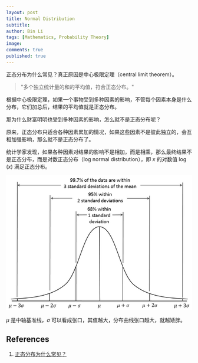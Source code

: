 ```yaml
---
layout: post
title: Normal Distribution
subtitle:
author: Bin Li
tags: [Mathematics, Probability Theory]
image: 
comments: true
published: true
---
```


正态分布为什么常见？真正原因是中心极限定理（central limit theorem）。

> "多个独立统计量的和的平均值，符合正态分布。"

根据中心极限定理，如果一个事物受到多种因素的影响，不管每个因素本身是什么分布，它们加总后，结果的平均值就是正态分布。

那为什么财富明明也受到多种因素的影响，怎么就不是正态分布呢？

原来，正态分布只适合各种因素累加的情况，如果这些因素不是彼此独立的，会互相加强影响，那么就不是正态分布了。

统计学家发现，如果各种因素对结果的影响不是相加，而是相乘，那么最终结果不是正态分布，而是对数正态分布（log normal distribution），即 $x$ 的对数值 $\log(x)$ 满足正态分布。

![](/img/media/15482158122325.jpg)

$\mu$ 是中轴基准线，$\sigma$ 可以看成张口，其值越大，分布曲线张口越大，就越矮胖。

## References
1. [正态分布为什么常见？](http://www.ruanyifeng.com/blog/2017/08/normal-distribution.html)